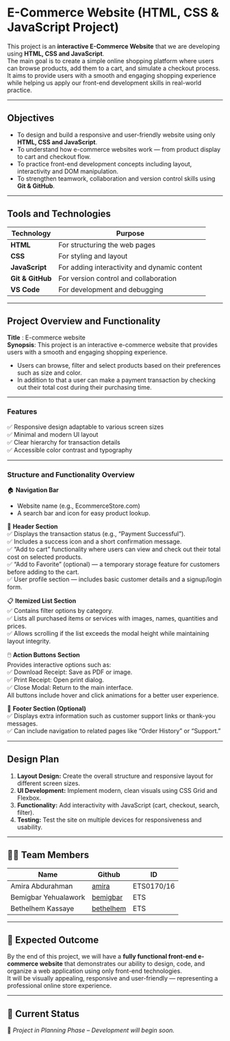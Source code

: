 #  E-Commerce Website (HTML, CSS & JavaScript Project)

This project is an **interactive E-Commerce Website** that we are developing using **HTML, CSS and JavaScript**.  
The main goal is to create a simple online shopping platform where users can browse products, add them to a cart, and simulate a checkout process.  
It aims to provide users with a smooth and engaging shopping experience while helping us apply our front-end development skills in real-world practice.

---

##  Objectives
- To design and build a responsive and user-friendly website using only **HTML, CSS and JavaScript**.  
- To understand how e-commerce websites work — from product display to cart and checkout flow.  
- To practice front-end development concepts including layout, interactivity and DOM manipulation.  
- To strengthen teamwork, collaboration and version control skills using **Git & GitHub**.

---

## Tools and Technologies
| Technology | Purpose |
|-------------|----------|
| **HTML** | For structuring the web pages |
| **CSS** | For styling and layout |
| **JavaScript** | For adding interactivity and dynamic content |
| **Git & GitHub** | For version control and collaboration |
| **VS Code** | For development and debugging |

---

##  Project Overview and Functionality

**Title** :  E-commerce website <br>
**Synopsis**: This project is an interactive e-commerce website that provides users with a smooth and engaging shopping experience.<br>
+ Users can browse, filter and select products based on their preferences such as size and color.<br>
+ In addition to that a user can make a payment transaction by checking out their total cost during their purchasing time.<br>

---

###  Features
✅ Responsive design adaptable to various screen sizes<br>
✅ Minimal and modern UI layout<br>
✅ Clear hierarchy for transaction details<br>
✅ Accessible color contrast and typography<br>

---

###  Structure and Functionality Overview

🏠 **Navigation Bar**  
- Website name (e.g., EcommerceStore.com)<br>
- A search bar and icon for easy product lookup.<br>

🧾 **Header Section**  
✅ Displays the transaction status (e.g., “Payment Successful”).<br>
✅ Includes a success icon and a short confirmation message.<br>
✅ “Add to cart” functionality where users can view and check out their total cost on selected products.<br>
✅ “Add to Favorite” (optional) — a temporary storage feature for customers before adding to the cart.<br>
✅ User profile section — includes basic customer details and a signup/login form.<br>

📋 **Itemized List Section**  
✅ Contains filter options by category.<br>
✅ Lists all purchased items or services with images, names, quantities and prices.<br>
✅ Allows scrolling if the list exceeds the modal height while maintaining layout integrity.<br>

🖱️ **Action Buttons Section**  
Provides interactive options such as:<br>
   ✅ Download Receipt: Save as PDF or image.<br>
   ✅ Print Receipt: Open print dialog.<br>
   ✅ Close Modal: Return to the main interface.<br>
All buttons include hover and click animations for a better user experience.<br>

🦶 **Footer Section (Optional)**  
✅ Displays extra information such as customer support links or thank-you messages.<br>
✅ Can include navigation to related pages like “Order History” or “Support.”<br>

---

##  Design Plan
1. **Layout Design:** Create the overall structure and responsive layout for different screen sizes.  
2. **UI Development:** Implement modern, clean visuals using CSS Grid and Flexbox.  
3. **Functionality:** Add interactivity with JavaScript (cart, checkout, search, filter).  
4. **Testing:** Test the site on multiple devices for responsiveness and usability.  

---

## 👩‍💻 Team Members
| Name |Github | ID|
|------|------|-------------|
| Amira Abdurahman | [amira](https://github.com/ami798) |ETS0170/16 |
| Bemigbar Yehualawork | [bemigbar]() |ETS |
| Bethelhem Kassaye | [bethelhem]() |ETS |

---

## 🏁 Expected Outcome
By the end of this project, we will have a **fully functional front-end e-commerce website** that demonstrates our ability to design, code, and organize a web application using only front-end technologies.  
It will be visually appealing, responsive and user-friendly — representing a professional online store experience.

---

## 📅 Current Status
🚧 *Project in Planning Phase – Development will begin soon.*
